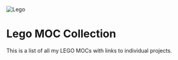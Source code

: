 ![Lego](https://raw.githubusercontent.com/fusion94/lego-mocs/master/LEGO_logo.png "Lego Logo")

# Lego MOC Collection
This is a list of all my LEGO MOCs with links to individual projects.
